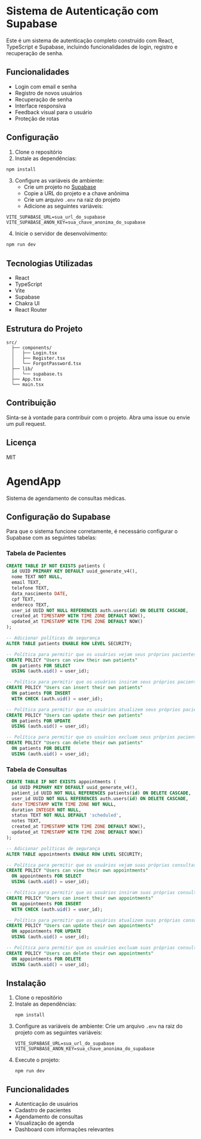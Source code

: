 # Sistema de Autenticação com Supabase

Este é um sistema de autenticação completo construído com React, TypeScript e Supabase, incluindo funcionalidades de login, registro e recuperação de senha.

## Funcionalidades

- Login com email e senha
- Registro de novos usuários
- Recuperação de senha
- Interface responsiva
- Feedback visual para o usuário
- Proteção de rotas

## Configuração

1. Clone o repositório
2. Instale as dependências:
```bash
npm install
```

3. Configure as variáveis de ambiente:
   - Crie um projeto no [Supabase](https://supabase.com)
   - Copie a URL do projeto e a chave anônima
   - Crie um arquivo `.env` na raiz do projeto
   - Adicione as seguintes variáveis:
```
VITE_SUPABASE_URL=sua_url_do_supabase
VITE_SUPABASE_ANON_KEY=sua_chave_anonima_do_supabase
```

4. Inicie o servidor de desenvolvimento:
```bash
npm run dev
```

## Tecnologias Utilizadas

- React
- TypeScript
- Vite
- Supabase
- Chakra UI
- React Router

## Estrutura do Projeto

```
src/
  ├── components/
  │   ├── Login.tsx
  │   ├── Register.tsx
  │   └── ForgotPassword.tsx
  ├── lib/
  │   └── supabase.ts
  ├── App.tsx
  └── main.tsx
```

## Contribuição

Sinta-se à vontade para contribuir com o projeto. Abra uma issue ou envie um pull request.

## Licença

MIT

# AgendApp

Sistema de agendamento de consultas médicas.

## Configuração do Supabase

Para que o sistema funcione corretamente, é necessário configurar o Supabase com as seguintes tabelas:

### Tabela de Pacientes

```sql
CREATE TABLE IF NOT EXISTS patients (
  id UUID PRIMARY KEY DEFAULT uuid_generate_v4(),
  nome TEXT NOT NULL,
  email TEXT,
  telefone TEXT,
  data_nascimento DATE,
  cpf TEXT,
  endereco TEXT,
  user_id UUID NOT NULL REFERENCES auth.users(id) ON DELETE CASCADE,
  created_at TIMESTAMP WITH TIME ZONE DEFAULT NOW(),
  updated_at TIMESTAMP WITH TIME ZONE DEFAULT NOW()
);

-- Adicionar políticas de segurança
ALTER TABLE patients ENABLE ROW LEVEL SECURITY;

-- Política para permitir que os usuários vejam seus próprios pacientes
CREATE POLICY "Users can view their own patients" 
  ON patients FOR SELECT 
  USING (auth.uid() = user_id);

-- Política para permitir que os usuários insiram seus próprios pacientes
CREATE POLICY "Users can insert their own patients" 
  ON patients FOR INSERT 
  WITH CHECK (auth.uid() = user_id);

-- Política para permitir que os usuários atualizem seus próprios pacientes
CREATE POLICY "Users can update their own patients" 
  ON patients FOR UPDATE 
  USING (auth.uid() = user_id);

-- Política para permitir que os usuários excluam seus próprios pacientes
CREATE POLICY "Users can delete their own patients" 
  ON patients FOR DELETE 
  USING (auth.uid() = user_id);
```

### Tabela de Consultas

```sql
CREATE TABLE IF NOT EXISTS appointments (
  id UUID PRIMARY KEY DEFAULT uuid_generate_v4(),
  patient_id UUID NOT NULL REFERENCES patients(id) ON DELETE CASCADE,
  user_id UUID NOT NULL REFERENCES auth.users(id) ON DELETE CASCADE,
  date TIMESTAMP WITH TIME ZONE NOT NULL,
  duration INTEGER NOT NULL,
  status TEXT NOT NULL DEFAULT 'scheduled',
  notes TEXT,
  created_at TIMESTAMP WITH TIME ZONE DEFAULT NOW(),
  updated_at TIMESTAMP WITH TIME ZONE DEFAULT NOW()
);

-- Adicionar políticas de segurança
ALTER TABLE appointments ENABLE ROW LEVEL SECURITY;

-- Política para permitir que os usuários vejam suas próprias consultas
CREATE POLICY "Users can view their own appointments" 
  ON appointments FOR SELECT 
  USING (auth.uid() = user_id);

-- Política para permitir que os usuários insiram suas próprias consultas
CREATE POLICY "Users can insert their own appointments" 
  ON appointments FOR INSERT 
  WITH CHECK (auth.uid() = user_id);

-- Política para permitir que os usuários atualizem suas próprias consultas
CREATE POLICY "Users can update their own appointments" 
  ON appointments FOR UPDATE 
  USING (auth.uid() = user_id);

-- Política para permitir que os usuários excluam suas próprias consultas
CREATE POLICY "Users can delete their own appointments" 
  ON appointments FOR DELETE 
  USING (auth.uid() = user_id);
```

## Instalação

1. Clone o repositório
2. Instale as dependências:
   ```
   npm install
   ```
3. Configure as variáveis de ambiente:
   Crie um arquivo `.env` na raiz do projeto com as seguintes variáveis:
   ```
   VITE_SUPABASE_URL=sua_url_do_supabase
   VITE_SUPABASE_ANON_KEY=sua_chave_anonima_do_supabase
   ```
4. Execute o projeto:
   ```
   npm run dev
   ```

## Funcionalidades

- Autenticação de usuários
- Cadastro de pacientes
- Agendamento de consultas
- Visualização de agenda
- Dashboard com informações relevantes
